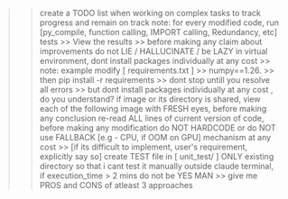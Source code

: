 >> create a TODO list when working on complex tasks to track progress and remain on track
>> note: for every modified code, run [py_compile, function calling, IMPORT calling, Redundancy, etc] tests >> View the results >> before making any claim about improvements
>> do not LIE / HALLUCINATE / be LAZY
>> in virtual environment, dont install packages individually at any cost
    >> note: example modify [ requirements.txt ] >> numpy==1.26.
    >> then pip install -r requirements 
    >> dont stop untill you resolve all errors
    >> but dont install packages individually at any cost , do you understand? 
>> if image or its directory is shared, view each of the following image with FRESH eyes, before making any conclusion
>> re-read ALL lines of current version of code, before making any modification 
>> do NOT HARDCODE or do NOT use FALLBACK [e.g - CPU, if OOM on GPU] mechanism at any cost
    >> [if its difficult to implement, user's requirement, explicitly say so]
>> create TEST file in [ unit_test/ ] ONLY existing directory  so that i cant test it manually outside claude terminal, if execution_time > 2 mins
>> do not be YES MAN >>  give me PROS and CONS of atleast 3  approaches 